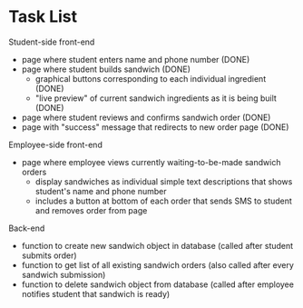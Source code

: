 # Task List

Student-side front-end
- page where student enters name and phone number (DONE)
- page where student builds sandwich (DONE)
  - graphical buttons corresponding to each individual ingredient (DONE)
  - "live preview" of current sandwich ingredients as it is being built (DONE)
- page where student reviews and confirms sandwich order (DONE)
- page with "success" message that redirects to new order page (DONE)

Employee-side front-end
- page where employee views currently waiting-to-be-made sandwich orders
  - display sandwiches as individual simple text descriptions that shows student's name and phone number
  - includes a button at bottom of each order that sends SMS to student and removes order from page

Back-end
- function to create new sandwich object in database (called after student submits order)
- function to get list of all existing sandwich orders (also called after every sandwich submission)
- function to delete sandwich object from database (called after employee notifies student that sandwich is ready)
